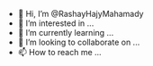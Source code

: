 - 👋 Hi, I’m @RashayHajyMahamady
- 👀 I’m interested in ...
- 🌱 I’m currently learning ...
- 💞️ I’m looking to collaborate on ...
- 📫 How to reach me ...

<!---
RashayHajyMahamady/RashayHajyMahamady is a ✨ special ✨ repository because its `README.md` (this file) appears on your GitHub profile.
You can click the Preview link to take a look at your changes.
--->
